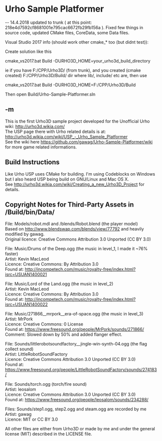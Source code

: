# Urho Sample Platformer


--
14.4.2018 updated to trunk ( at this point: 218e4d7592cf8681001e795cac6672fb29fb156a ).
Fixed few things in source code, updated CMake files, CoreData, some Data files.

Visual Studio 2017 info (should work other cmake_* too (but didnt test)):

Create solution like this

 cmake_vs2017.bat Build -DURHO3D_HOME=your_urho3d_build_directory
 
ie if you have F:/CPP/Urho3D/  (from trunk), and you created (cmake created) F:/CPP/Urho3D/Build/  dir where  lib/, include/ etc are, then use

 cmake_vs2017.bat Build -DURHO3D_HOME=F:/CPP/Urho3D/Build

Then open Build/Urho-Sample-Platformer.sln

-m
--


This is the first Urho3D sample project developed for the Unofficial Urho wiki: http://urho3d.wikia.com/  
The USP page there with Urho related details is at: http://urho3d.wikia.com/wiki/USP_-_Urho_Sample_Platformer  
See the wiki here https://github.com/gawag/Urho-Sample-Platformer/wiki for more game related informations.

## Build Instructions

Like Urho USP  uses CMake for building. I'm using Codeblocks on Windows but I also heard USP being build on GNU/Linux and Mac OS X.  
See http://urho3d.wikia.com/wiki/Creating_a_new_Urho3D_Project for details.

## Copyright Notes for Third-Party Assets in /Build/bin/Data/

File: Models/robot.mdl and /blends/Robot.blend (the player model)  
Based on http://www.blendswap.com/blends/view/77792 and heavily modified by gawag.  
Original licence: Creative Commons Attribution 3.0 Unported (CC BY 3.0)

File: Music/Drums of the Deep.ogg (the music in level_1, I made it ~76% faster)  
Artist: Kevin MacLeod  
Licence: Creative Commons: By Attribution 3.0  
Found at: http://incompetech.com/music/royalty-free/index.html?isrc=USUAN1400021

File: Music/Lord of the Land.ogg (the music in level_2)  
Artist: Kevin MacLeod  
Licence: Creative Commons: By Attribution 3.0  
Found at: http://incompetech.com/music/royalty-free/index.html?isrc=USUAN1400022

File: Music/271866__mrpork__era-of-space.ogg (the music in level_3)  
Artist: MrPork  
Licence: Creative Commons: 0 License  
Found at: https://www.freesound.org/people/MrPork/sounds/271866/  
Comment: Slowed down by 50% and added flanger effect.

File: Sounds/littlerobotsoundfactory__jingle-win-synth-04.ogg (the flag collect sound)  
Artist: LittleRobotSoundFactory  
Licence: Creative Commons Attribution 3.0 Unported (CC BY 3.0)  
Found at: https://www.freesound.org/people/LittleRobotSoundFactory/sounds/274183/

File: Sounds/torch.ogg (torch/fire sound)  
Artist: leosalom  
Licence: Creative Commons Attribution 3.0 Unported (CC BY 3.0)  
Found at: https://www.freesound.org/people/leosalom/sounds/234288/

Files: Sounds/step1.ogg, step2.ogg and steam.ogg are recorded by me  
Artist: gawag  
Licence: MIT or CC BY 3.0

All other files are either from Urho3D or made by me and under the general license (MIT) described in the LICENSE file.

